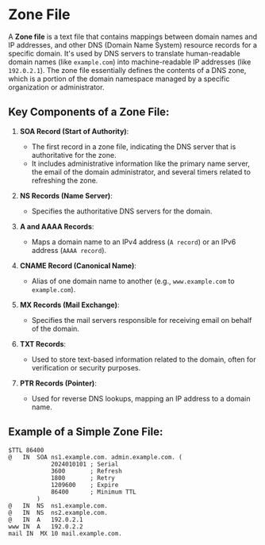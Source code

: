 # Zone File

A **Zone file** is a text file that contains mappings between domain names and IP addresses, and other DNS (Domain Name System) resource records for a specific domain. It's used by DNS servers to translate human-readable domain names (like `example.com`) into machine-readable IP addresses (like `192.0.2.1`). The zone file essentially defines the contents of a DNS zone, which is a portion of the domain namespace managed by a specific organization or administrator.

## Key Components of a Zone File:

1. **SOA Record (Start of Authority)**:
   - The first record in a zone file, indicating the DNS server that is authoritative for the zone.
   - It includes administrative information like the primary name server, the email of the domain administrator, and several timers related to refreshing the zone.
   
2. **NS Records (Name Server)**:
   - Specifies the authoritative DNS servers for the domain.
   
3. **A and AAAA Records**:
   - Maps a domain name to an IPv4 address (`A record`) or an IPv6 address (`AAAA record`).
   
4. **CNAME Record (Canonical Name)**:
   - Alias of one domain name to another (e.g., `www.example.com` to `example.com`).
   
5. **MX Records (Mail Exchange)**:
   - Specifies the mail servers responsible for receiving email on behalf of the domain.
   
6. **TXT Records**:
   - Used to store text-based information related to the domain, often for verification or security purposes.
   
7. **PTR Records (Pointer)**:
   - Used for reverse DNS lookups, mapping an IP address to a domain name.

## Example of a Simple Zone File:

```plaintext
$TTL 86400
@   IN  SOA ns1.example.com. admin.example.com. (
            2024010101 ; Serial
            3600       ; Refresh
            1800       ; Retry
            1209600    ; Expire
            86400      ; Minimum TTL
        )
@   IN  NS  ns1.example.com.
@   IN  NS  ns2.example.com.
@   IN  A   192.0.2.1
www IN  A   192.0.2.2
mail IN  MX 10 mail.example.com.
